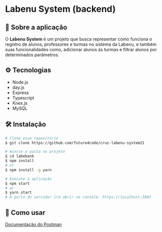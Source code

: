 # Labenu System (backend)

## 📌 Sobre a aplicação

O **Labenu System** é um projeto que busca representar como funciona o registro de alunos, professores e turmas no sistema da Labenu, e também suas funcionalidades como, adicionar alunos ás turmas e filtrar alunos por determinados parâmetros.

## ⚙ Tecnologias

- Node.js
- day.js
- Express
- Typescript
- Knex.js
- MySQL
 
## 🛠 Instalação

```bash
# Clone esse repositório
$ git clone https://github.com/future4code/cruz-labenu-system21

# Acesse a pasta no projeto
$ cd labebank
$ npm install
# or
$ npm install -g yarn

# Execute a aplicação
$ npm start
# or
$ yarn start
# A porta do servidor irá abrir no console: https://localhost:3003
```


## 🔨 Como usar

[Documentação do Postman](https://documenter.getpostman.com/view/15067223/TzY4eZzx#ab0c3c43-2c59-46ba-952b-c02ef81589e3)